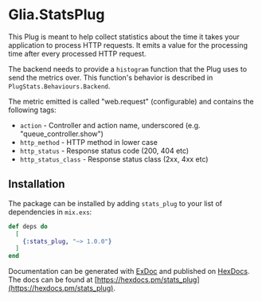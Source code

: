# Glia.StatsPlug

This Plug is meant to help collect statistics about the time it takes your application to process
HTTP requests. It emits a value for the processing time after every processed HTTP request.

The backend needs to provide a `histogram` function that the Plug uses to send the metrics over. This
function's behavior is described in `PlugStats.Behaviours.Backend`.

The metric emitted is called "web.request" (configurable) and
contains the following tags:
 * `action` - Controller and action name, underscored (e.g. "queue_controller.show")
 * `http_method` - HTTP method in lower case
 * `http_status` - Response status code (200, 404 etc)
 * `http_status_class` - Response status class (2xx, 4xx etc)

## Installation

The package can be installed by adding `stats_plug` to your list of dependencies in `mix.exs`:

```elixir
def deps do
  [
    {:stats_plug, "~> 1.0.0"}
  ]
end
```

Documentation can be generated with [ExDoc](https://github.com/elixir-lang/ex_doc)
and published on [HexDocs](https://hexdocs.pm). The docs can
be found at [https://hexdocs.pm/stats_plug](https://hexdocs.pm/stats_plug).
